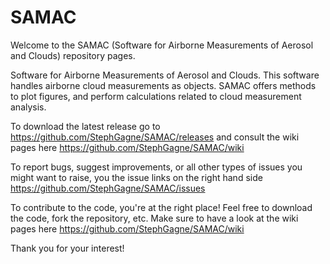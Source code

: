 SAMAC
=====

Welcome to the SAMAC (Software for Airborne Measurements of Aerosol and Clouds) repository pages. 

Software for Airborne Measurements of Aerosol and Clouds. This software handles airborne cloud measurements as objects. SAMAC offers methods to plot figures, and perform calculations related to cloud measurement analysis.

To download the latest release go to https://github.com/StephGagne/SAMAC/releases and consult the wiki pages here https://github.com/StephGagne/SAMAC/wiki

To report bugs, suggest improvements, or all other types of issues you might want to raise, you the issue links on the right hand side https://github.com/StephGagne/SAMAC/issues

To contribute to the code, you're at the right place! Feel free to download the code, fork the repository, etc. Make sure to have a look at the wiki pages here https://github.com/StephGagne/SAMAC/wiki

Thank you for your interest!

